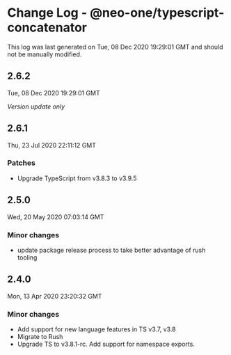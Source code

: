 # Change Log - @neo-one/typescript-concatenator

This log was last generated on Tue, 08 Dec 2020 19:29:01 GMT and should not be manually modified.

## 2.6.2
Tue, 08 Dec 2020 19:29:01 GMT

*Version update only*

## 2.6.1
Thu, 23 Jul 2020 22:11:12 GMT

### Patches

- Upgrade TypeScript from v3.8.3 to v3.9.5

## 2.5.0
Wed, 20 May 2020 07:03:14 GMT

### Minor changes

- update package release process to take better advantage of rush tooling

## 2.4.0
Mon, 13 Apr 2020 23:20:32 GMT

### Minor changes

- Add support for new language features in TS v3.7, v3.8
- Migrate to Rush
- Upgrade TS to v3.8.1-rc. Add support for namespace exports.

